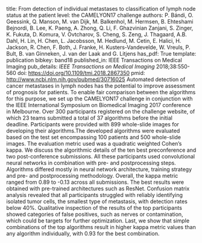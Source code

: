 title: From detection of individual metastases to classification of lymph node status at the patient level: the CAMELYON17 challenge
authors: P. Bándi, O. Geessink, Q. Manson, M. van Dijk, M. Balkenhol, M. Hermsen, B. Ehteshami Bejnordi, B. Lee, K. Paeng, A. Zhong, Q. Li, F. Ghazvinian Zanjani, S. Zinger, K. Fukuta, D. Komura, V. Ovtcharov, S. Cheng, S. Zeng, J. Thagaard, A.B. Dahl, H. Lin, H. Chen, L. Jacobsson, M. Hedlund, M. Cetin, E. Halici, H. Jackson, R. Chen, F. Both, J. Franke, H. Kusters-Vandevelde, W. Vreuls, P. Bult, B. van Ginneken, J. van der Laak and G. Litjens
has_pdf: True
template: publication
bibkey: band18
published_in: IEEE Transactions on Medical Imaging
pub_details: <i>IEEE Transactions on Medical Imaging</i> 2018;38:550-560
doi: https://doi.org/10.1109/tmi.2018.2867350
pmid: http://www.ncbi.nlm.nih.gov/pubmed/30716025
Automated detection of cancer metastases in lymph nodes has the potential to improve assessment of prognosis for patients. To enable fair comparison between the algorithms for this purpose, we set up the CAMELYON17 challenge in conjunction with the IEEE International Symposium on Biomedical Imaging 2017 conference in Melbourne. Over 300 participants registered on the challenge website, of which 23 teams submitted a total of 37 algorithms before the initial deadline. Participants were provided with 899 whole-slide images for developing their algorithms.The developed algorithms were evaluated based on the test set encompassing 100 patients and 500 whole-slide images. The evaluation metric used was a quadratic weighted Cohen’s kappa. We discuss the algorithmic details of the ten best preconference and two post-conference submissions. All these participants used convolutional neural networks in combination with pre- and postprocessing steps. Algorithms differed mostly in neural network architecture, training strategy and pre- and postprocessing methodology. Overall, the kappa metric ranged from 0.89 to -0.13 across all submissions. The best results were obtained with pre-trained architectures such as ResNet. Confusion matrix analysis revealed that all participants struggled with reliably identifying isolated tumor cells, the smallest type of metastasis, with detection rates below 40%. Qualitative inspection of the results of the top participants showed categories of false positives, such as nerves or contamination, which could be targets for further optimization. Last, we show that simple combinations of the top algorithms result in higher kappa metric values than any algorithm individually, with 0.93 for the best combination. 

